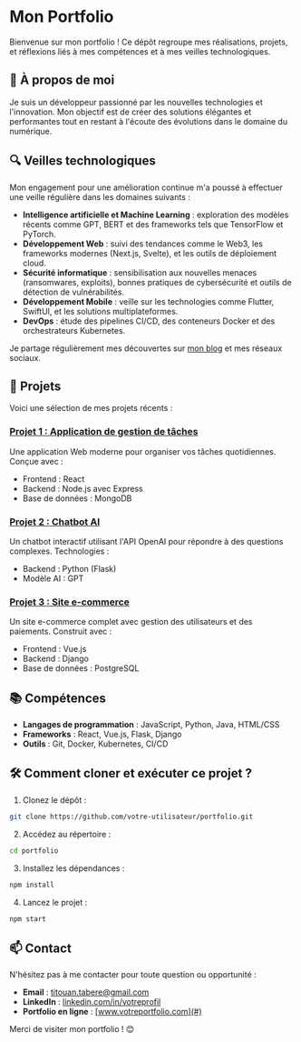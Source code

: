 # Mon Portfolio

Bienvenue sur mon portfolio ! Ce dépôt regroupe mes réalisations, projets, et réflexions liés à mes compétences et à mes veilles technologiques.

## 🌟 À propos de moi

Je suis un développeur passionné par les nouvelles technologies et l'innovation. Mon objectif est de créer des solutions élégantes et performantes tout en restant à l'écoute des évolutions dans le domaine du numérique.

## 🔍 Veilles technologiques

Mon engagement pour une amélioration continue m'a poussé à effectuer une veille régulière dans les domaines suivants :

- **Intelligence artificielle et Machine Learning** : exploration des modèles récents comme GPT, BERT et des frameworks tels que TensorFlow et PyTorch.
- **Développement Web** : suivi des tendances comme le Web3, les frameworks modernes (Next.js, Svelte), et les outils de déploiement cloud.
- **Sécurité informatique** : sensibilisation aux nouvelles menaces (ransomwares, exploits), bonnes pratiques de cybersécurité et outils de détection de vulnérabilités.
- **Développement Mobile** : veille sur les technologies comme Flutter, SwiftUI, et les solutions multiplateformes.
- **DevOps** : étude des pipelines CI/CD, des conteneurs Docker et des orchestrateurs Kubernetes.

Je partage régulièrement mes découvertes sur [mon blog](#) et mes réseaux sociaux.

## 🚀 Projets

Voici une sélection de mes projets récents :

### [Projet 1 : Application de gestion de tâches](#)
Une application Web moderne pour organiser vos tâches quotidiennes. Conçue avec :
- Frontend : React
- Backend : Node.js avec Express
- Base de données : MongoDB

### [Projet 2 : Chatbot AI](#)
Un chatbot interactif utilisant l'API OpenAI pour répondre à des questions complexes. Technologies :
- Backend : Python (Flask)
- Modèle AI : GPT

### [Projet 3 : Site e-commerce](#)
Un site e-commerce complet avec gestion des utilisateurs et des paiements. Construit avec :
- Frontend : Vue.js
- Backend : Django
- Base de données : PostgreSQL

## 📚 Compétences

- **Langages de programmation** : JavaScript, Python, Java, HTML/CSS
- **Frameworks** : React, Vue.js, Flask, Django
- **Outils** : Git, Docker, Kubernetes, CI/CD

## 🛠️ Comment cloner et exécuter ce projet ?

1. Clonez le dépôt :
```bash
git clone https://github.com/votre-utilisateur/portfolio.git
```
2. Accédez au répertoire :
```bash
cd portfolio
```
3. Installez les dépendances :
```bash
npm install
```
4. Lancez le projet :
```bash
npm start
```

## 📫 Contact

N'hésitez pas à me contacter pour toute question ou opportunité :
- **Email** : [titouan.tabere@gmail.com](mailto:titouan.tabere@gmail.com)
- **LinkedIn** : [linkedin.com/in/votreprofil](#)
- **Portfolio en ligne** : [www.votreportfolio.com](#)

Merci de visiter mon portfolio ! 😊
